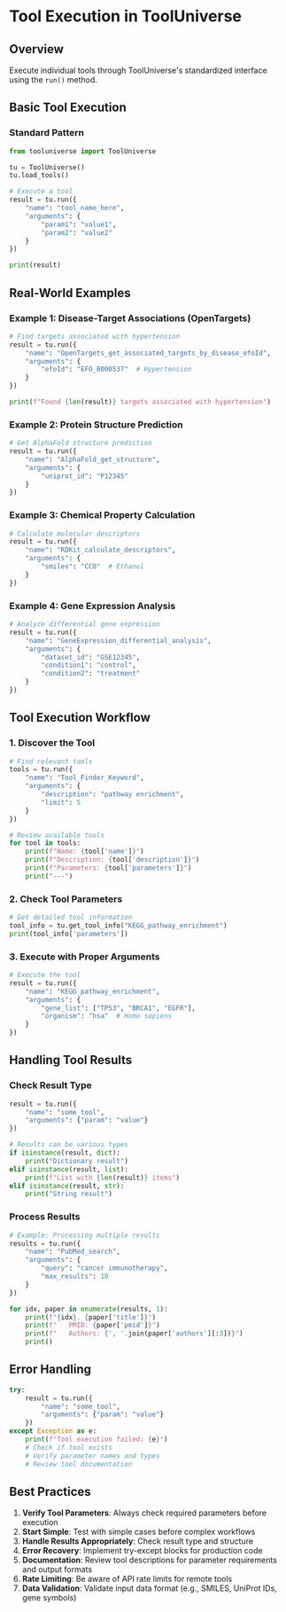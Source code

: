 # Tool Execution in ToolUniverse

## Overview

Execute individual tools through ToolUniverse's standardized interface using the `run()` method.

## Basic Tool Execution

### Standard Pattern
```python
from tooluniverse import ToolUniverse

tu = ToolUniverse()
tu.load_tools()

# Execute a tool
result = tu.run({
    "name": "tool_name_here",
    "arguments": {
        "param1": "value1",
        "param2": "value2"
    }
})

print(result)
```

## Real-World Examples

### Example 1: Disease-Target Associations (OpenTargets)
```python
# Find targets associated with hypertension
result = tu.run({
    "name": "OpenTargets_get_associated_targets_by_disease_efoId",
    "arguments": {
        "efoId": "EFO_0000537"  # Hypertension
    }
})

print(f"Found {len(result)} targets associated with hypertension")
```

### Example 2: Protein Structure Prediction
```python
# Get AlphaFold structure prediction
result = tu.run({
    "name": "AlphaFold_get_structure",
    "arguments": {
        "uniprot_id": "P12345"
    }
})
```

### Example 3: Chemical Property Calculation
```python
# Calculate molecular descriptors
result = tu.run({
    "name": "RDKit_calculate_descriptors",
    "arguments": {
        "smiles": "CCO"  # Ethanol
    }
})
```

### Example 4: Gene Expression Analysis
```python
# Analyze differential gene expression
result = tu.run({
    "name": "GeneExpression_differential_analysis",
    "arguments": {
        "dataset_id": "GSE12345",
        "condition1": "control",
        "condition2": "treatment"
    }
})
```

## Tool Execution Workflow

### 1. Discover the Tool
```python
# Find relevant tools
tools = tu.run({
    "name": "Tool_Finder_Keyword",
    "arguments": {
        "description": "pathway enrichment",
        "limit": 5
    }
})

# Review available tools
for tool in tools:
    print(f"Name: {tool['name']}")
    print(f"Description: {tool['description']}")
    print(f"Parameters: {tool['parameters']}")
    print("---")
```

### 2. Check Tool Parameters
```python
# Get detailed tool information
tool_info = tu.get_tool_info("KEGG_pathway_enrichment")
print(tool_info['parameters'])
```

### 3. Execute with Proper Arguments
```python
# Execute the tool
result = tu.run({
    "name": "KEGG_pathway_enrichment",
    "arguments": {
        "gene_list": ["TP53", "BRCA1", "EGFR"],
        "organism": "hsa"  # Homo sapiens
    }
})
```

## Handling Tool Results

### Check Result Type
```python
result = tu.run({
    "name": "some_tool",
    "arguments": {"param": "value"}
})

# Results can be various types
if isinstance(result, dict):
    print("Dictionary result")
elif isinstance(result, list):
    print(f"List with {len(result)} items")
elif isinstance(result, str):
    print("String result")
```

### Process Results
```python
# Example: Processing multiple results
results = tu.run({
    "name": "PubMed_search",
    "arguments": {
        "query": "cancer immunotherapy",
        "max_results": 10
    }
})

for idx, paper in enumerate(results, 1):
    print(f"{idx}. {paper['title']}")
    print(f"   PMID: {paper['pmid']}")
    print(f"   Authors: {', '.join(paper['authors'][:3])}")
    print()
```

## Error Handling

```python
try:
    result = tu.run({
        "name": "some_tool",
        "arguments": {"param": "value"}
    })
except Exception as e:
    print(f"Tool execution failed: {e}")
    # Check if tool exists
    # Verify parameter names and types
    # Review tool documentation
```

## Best Practices

1. **Verify Tool Parameters**: Always check required parameters before execution
2. **Start Simple**: Test with simple cases before complex workflows
3. **Handle Results Appropriately**: Check result type and structure
4. **Error Recovery**: Implement try-except blocks for production code
5. **Documentation**: Review tool descriptions for parameter requirements and output formats
6. **Rate Limiting**: Be aware of API rate limits for remote tools
7. **Data Validation**: Validate input data format (e.g., SMILES, UniProt IDs, gene symbols)
